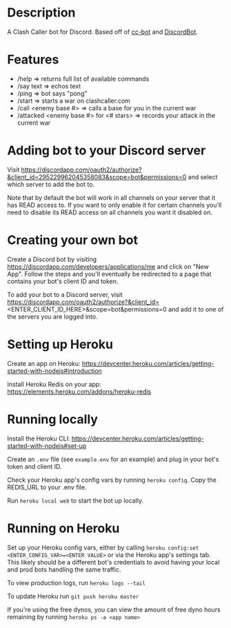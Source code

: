 # Description
A Clash Caller bot for Discord. Based off of <a href="https://github.com/butttons/cc-bot">cc-bot</a>
and <a href="https://github.com/chalda/DiscordBot">DiscordBot</a>.

# Features
- /help => returns full list of available commands
- /say text => echos text
- /ping => bot says "pong"
- /start <war size> <Enemy Clan Name> => starts a war on clashcaller.com
- /call <enemy base #> => calls a base for you in the current war
- /attacked <enemy base #> for <# stars> => records your attack in the current war

# Adding bot to your Discord server
Visit https://discordapp.com/oauth2/authorize?&client_id=295229962045358083&scope=bot&permissions=0 and select which
server to add the bot to.

Note that by default the bot will work in all channels on your server that it has READ access to. If you want to only
enable it for certain channels you'll need to disable its READ access on all channels you want it disabled on.

# Creating your own bot
Create a Discord bot by visiting https://discordapp.com/developers/applications/me and click on "New App". Follow the
steps and you'll eventually be redirected to a page that contains your bot's client ID and token.

To add your bot to a Discord server, visit https://discordapp.com/oauth2/authorize?&client_id=<ENTER_CLIENT_ID_HERE>&scope=bot&permissions=0 and add it to one of the servers you are logged into.

# Setting up Heroku
Create an app on Heroku: https://devcenter.heroku.com/articles/getting-started-with-nodejs#introduction

Install Heroku Redis on your app: https://elements.heroku.com/addons/heroku-redis 

# Running locally
Install the Heroku CLI: https://devcenter.heroku.com/articles/getting-started-with-nodejs#set-up

Create an `.env` file (see `example.env` for an example) and plug in your bot's token and client ID.

Check your Heroku app's config vars by running `heroku config`. Copy the REDIS_URL to your .env file.

Run `heroku local web` to start the bot up locally.

# Running on Heroku
Set up your Heroku config vars, either by calling `heroku config:set <ENTER_CONFIG_VAR>=<ENTER VALUE>` or via the Heroku app's settings tab. This likely should be a different bot's credentials to avoid having your local and prod
bots handling the same traffic.

To view production logs, run `heroku logs --tail`

To update Heroku run `git push heroku master`

If you're using the free dynos, you can view the amount of free dyno hours remaining by running `heroku ps -a <app name>`